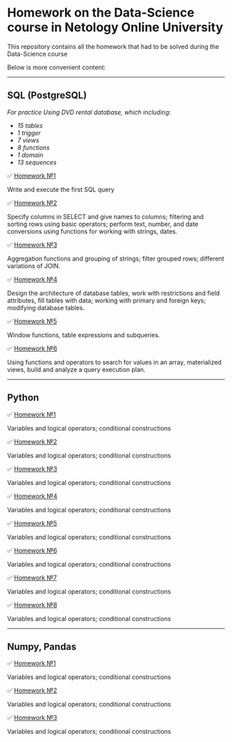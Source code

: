 # Homework on the Data-Science course in Netology Online University
This repository contains all the homework that had to be solved during the Data-Science course

Below is more convenient content:
____
## SQL (PostgreSQL)
*For practice Using DVD rental database, which including:*
- *15 tables*
- *1 trigger*
- *7 views*
- *8 functions*
- *1 domain*
- *13 sequences*

:white_check_mark: [Homework №1](https://github.com/vicvoilukov/Data-Science-Netology/blob/fc711a6ade86451f03afc064d015a66fb970da58/SQL/%D0%94%D0%BE%D0%BC%D0%B0%D1%88%D0%BD%D0%B5%D0%B5%20%D0%B7%D0%B0%D0%B4%D0%B0%D0%BD%D0%B8%D0%B5%201.sql)

Write and execute the first SQL query

:white_check_mark: [Homework №2](https://github.com/vicvoilukov/Data-Science-Netology/blob/fc711a6ade86451f03afc064d015a66fb970da58/SQL/%D0%94%D0%BE%D0%BC%D0%B0%D1%88%D0%BD%D0%B5%D0%B5%20%D0%B7%D0%B0%D0%B4%D0%B0%D0%BD%D0%B8%D0%B5%202.sql)

Specify columns in SELECT and give names to columns; filtering and sorting rows using basic operators; perform text, number, and date conversions using functions for working with strings, dates.

:white_check_mark: [Homework №3](https://github.com/vicvoilukov/Data-Science-Netology/blob/0a64faa09042a4e453a25318a1697fcf9a00c735/SQL/%D0%94%D0%BE%D0%BC%D0%B0%D1%88%D0%BD%D0%B5%D0%B5%20%D0%B7%D0%B0%D0%B4%D0%B0%D0%BD%D0%B8%D0%B5%203.sql)

Aggregation functions and grouping of strings; filter grouped rows; different variations of JOIN.

:white_check_mark: [Homework №4](https://github.com/vicvoilukov/Data-Science-Netology/blob/0a64faa09042a4e453a25318a1697fcf9a00c735/SQL/%D0%94%D0%BE%D0%BC%D0%B0%D1%88%D0%BD%D0%B5%D0%B5%20%D0%B7%D0%B0%D0%B4%D0%B0%D0%BD%D0%B8%D0%B5%204.sql)

Design the architecture of database tables, work with restrictions and field attributes, fill tables with data; working with primary and foreign keys; modifying database tables.

:white_check_mark: [Homework №5](https://github.com/vicvoilukov/Data-Science-Netology/blob/e7a9caa3e39db4e18ffd3e1319c745be350e90f2/SQL/%D0%94%D0%BE%D0%BC%D0%B0%D1%88%D0%BD%D0%B5%D0%B5%20%D0%B7%D0%B0%D0%B4%D0%B0%D0%BD%D0%B8%D0%B5%205.sql)

Window functions, table expressions and subqueries.

:white_check_mark: [Homework №6](https://github.com/vicvoilukov/Data-Science-Netology/blob/0a64faa09042a4e453a25318a1697fcf9a00c735/SQL/%D0%94%D0%BE%D0%BC%D0%B0%D1%88%D0%BD%D0%B5%D0%B5%20%D0%B7%D0%B0%D0%B4%D0%B0%D0%BD%D0%B8%D0%B5%206.sql)

Using functions and operators to search for values in an array, materialized views, build and analyze a query execution plan.
____

## Python
:white_check_mark: [Homework №1](https://github.com/vicvoilukov/Data-Science-Netology/blob/63ae6f61eaf8de76a7e19900928f2c16fea58972/Python/Homework_1_Python.ipynb)

Variables and logical operators; conditional constructions

:white_check_mark: [Homework №2](https://github.com/vicvoilukov/Data-Science-Netology/blob/63ae6f61eaf8de76a7e19900928f2c16fea58972/Python/Homework_2_Python.ipynb)

Variables and logical operators; conditional constructions

:white_check_mark: [Homework №3](https://github.com/vicvoilukov/Data-Science-Netology/blob/63ae6f61eaf8de76a7e19900928f2c16fea58972/Python/Homework_3_Python.ipynb)

Variables and logical operators; conditional constructions

:white_check_mark: [Homework №4](https://github.com/vicvoilukov/Data-Science-Netology/blob/63ae6f61eaf8de76a7e19900928f2c16fea58972/Python/Homework_4_Python.ipynb)

Variables and logical operators; conditional constructions

:white_check_mark: [Homework №5](https://github.com/vicvoilukov/Data-Science-Netology/blob/63ae6f61eaf8de76a7e19900928f2c16fea58972/Python/Homework_5_Python.ipynb)

Variables and logical operators; conditional constructions

:white_check_mark: [Homework №6](https://github.com/vicvoilukov/Data-Science-Netology/blob/63ae6f61eaf8de76a7e19900928f2c16fea58972/Python/Homework_6_Python.ipynb)

Variables and logical operators; conditional constructions

:white_check_mark: [Homework №7](https://github.com/vicvoilukov/Data-Science-Netology/blob/63ae6f61eaf8de76a7e19900928f2c16fea58972/Python/Homework_7_Python.ipynb)

Variables and logical operators; conditional constructions

:white_check_mark: [Homework №8](https://github.com/vicvoilukov/Data-Science-Netology/blob/63ae6f61eaf8de76a7e19900928f2c16fea58972/Python/Homework_8_Python.ipynb)

Variables and logical operators; conditional constructions
____

## Numpy, Pandas
:white_check_mark: [Homework №1](https://github.com/vicvoilukov/Data-Science-Netology/blob/f0b1ac9bc595adc7af066ed0fad1980ce34a773e/Numpy,%20Pandas/Homework_1_Numpy,_Pandas.ipynb)

Variables and logical operators; conditional constructions

:white_check_mark: [Homework №2](https://github.com/vicvoilukov/Data-Science-Netology/blob/f0b1ac9bc595adc7af066ed0fad1980ce34a773e/Numpy,%20Pandas/Homework_2_Numpy,_Pandas.ipynb)

Variables and logical operators; conditional constructions

:white_check_mark: [Homework №3]([https://github.com/vicvoilukov/Data-Science-Netology/blob/63ae6f61eaf8de76a7e19900928f2c16fea58972/Python/Homework_3_Python.ipynb](https://github.com/vicvoilukov/Data-Science-Netology/blob/f0b1ac9bc595adc7af066ed0fad1980ce34a773e/Numpy,%20Pandas/Homework_3_Numpy,_Pandas.ipynb))

Variables and logical operators; conditional constructions
